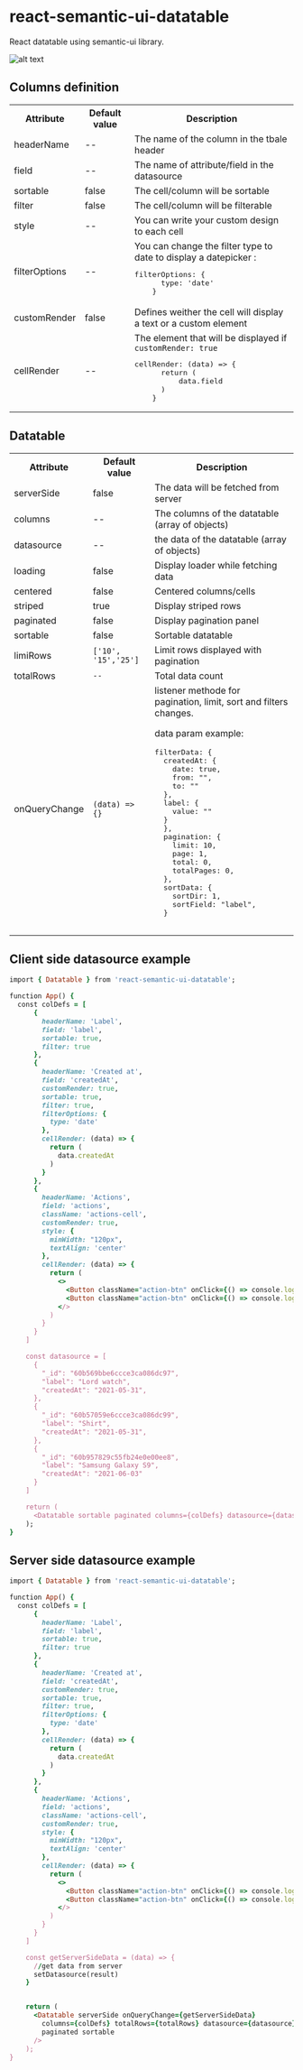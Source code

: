 # react-semantic-ui-datatable

React datatable using semantic-ui library.

![alt text](/src/lib/screenshot.jpg?raw=true "Datatable")

## Columns definition
<table>
  <tr>
    <th>Attribute</th>
    <th>Default value</th>
    <th>Description</th>
  </tr>
  <tr>
    <td>headerName</td>
    <td>--</td>
    <td>The name of the column in the tbale header</td>
  </tr>
  <tr>
    <td>field</td>
    <td>--</td>
    <td>The name of attribute/field in the datasource</td>
  </tr>
  <tr>
    <td>sortable</td>
    <td>false</td>
    <td>The cell/column will be sortable</td>
  </tr>
  <tr>
    <td>filter</td>
    <td>false</td>
    <td>The cell/column will be filterable</td>
  </tr>
  <tr>
    <td>style</td>
    <td>--</td>
    <td>You can write your custom design to each cell</td>
  </tr>
  <tr>
    <td>filterOptions</td>
    <td>--</td>
    <td>
    You can change the filter type to date to display a datepicker :
    <pre lang="javascript">filterOptions: {
      type: 'date'
    }</pre>
    </td>
  </tr>
  <tr>
    <td>customRender</td>
    <td>false</td>
    <td> Defines weither the cell will display a text or a custom element</td>
  </tr>
  <tr>
    <td>cellRender</td>
    <td>--</td>
    <td>
    The element that will be displayed if <code>customRender: true</code>
    <pre lang="javascript">cellRender: (data) => {
      return (
          data.field
      )
    }</pre>
    </td>
  </tr>
</table>

## Datatable
<table>
  <tr>
    <th>Attribute</th>
    <th>Default value</th>
    <th>Description</th>
  </tr>
  <tr>
    <td>serverSide</td>
    <td>false</td>
    <td>The data will be fetched from server</td>
  </tr>
  <tr>
    <td>columns</td>
    <td>--</td>
    <td>The columns of the datatable (array of objects)</td>
  </tr>
  <tr>
    <td>datasource</td>
    <td>--</td>
    <td>the data of the datatable (array of objects)</td>
  </tr>
  <tr>
    <td>loading</td>
    <td>false</td>
    <td>Display loader while fetching data</td>
  </tr>
  <tr>
    <td>centered</td>
    <td>false</td>
    <td>Centered columns/cells</td>
  </tr>
  <tr>
    <td>striped</td>
    <td>true</td>
    <td>Display striped rows</td>
  </tr>
  <tr>
    <td>paginated</td>
    <td>false</td>
    <td>Display pagination panel</td>
  </tr>
  <tr>
    <td>sortable</td>
    <td>false</td>
    <td>Sortable datatable</td>
  </tr>
  <tr>
    <td>limiRows</td>
    <td><code>['10', '15','25']</code></td>
    <td>Limit rows displayed with pagination</td>
  </tr>
  <tr>
    <td>totalRows</td>
    <td><code>--</code></td>
    <td>Total data count</td>
  </tr>
  <tr>
    <td>onQueryChange</td>
    <td><code>(data) => {}</code></td>
    <td>listener methode for pagination, limit, sort and filters changes.
      <p>data param example: </p>
    <pre lang="javascript">
filterData: {
  createdAt: {
    date: true,
    from: "",
    to: ""
  },
  label: {
    value: ""
  }
  },
  pagination: {
    limit: 10,
    page: 1,
    total: 0,
    totalPages: 0,
  },
  sortData: {
    sortDir: 1,
    sortField: "label",
  }
    </pre>
    </td>
  </tr>
</table>


## Client side datasource example

```ruby
import { Datatable } from 'react-semantic-ui-datatable';

function App() {
  const colDefs = [
      {
        headerName: 'Label',
        field: 'label',
        sortable: true,
        filter: true
      },
      {
        headerName: 'Created at',
        field: 'createdAt',
        customRender: true,
        sortable: true,
        filter: true,
        filterOptions: {
          type: 'date'
        },
        cellRender: (data) => {
          return (
            data.createdAt
          )
        }
      },
      {
        headerName: 'Actions',
        field: 'actions',
        className: 'actions-cell',
        customRender: true,
        style: {
          minWidth: "120px",
          textAlign: 'center'
        },
        cellRender: (data) => {
          return (
            <>
              <Button className="action-btn" onClick={() => console.log(data._id)} circular primary icon='edit' />
              <Button className="action-btn" onClick={() => console.log(data._id)} circular negative icon='trash' />
            </>
          )
        }
      }
    ]

    const datasource = [
      {
        "_id": "60b569bbe6ccce3ca086dc97",
        "label": "Lord watch",
        "createdAt": "2021-05-31",
      },
      {
        "_id": "60b57059e6ccce3ca086dc99",
        "label": "Shirt",
        "createdAt": "2021-05-31",
      },
      {
        "_id": "60b957829c55fb24e0e00ee8",
        "label": "Samsung Galaxy S9",
        "createdAt": "2021-06-03"
      }
    ]

    return (
      <Datatable sortable paginated columns={colDefs} datasource={datasource}/>
    );
}
```

## Server side datasource example

```ruby
import { Datatable } from 'react-semantic-ui-datatable';

function App() {
  const colDefs = [
      {
        headerName: 'Label',
        field: 'label',
        sortable: true,
        filter: true
      },
      {
        headerName: 'Created at',
        field: 'createdAt',
        customRender: true,
        sortable: true,
        filter: true,
        filterOptions: {
          type: 'date'
        },
        cellRender: (data) => {
          return (
            data.createdAt
          )
        }
      },
      {
        headerName: 'Actions',
        field: 'actions',
        className: 'actions-cell',
        customRender: true,
        style: {
          minWidth: "120px",
          textAlign: 'center'
        },
        cellRender: (data) => {
          return (
            <>
              <Button className="action-btn" onClick={() => console.log(data._id)} circular primary icon='edit' />
              <Button className="action-btn" onClick={() => console.log(data._id)} circular negative icon='trash' />
            </>
          )
        }
      }
    ]

    const getServerSideData = (data) => {
      //get data from server
      setDatasource(result)
    }


    return (
      <Datatable serverSide onQueryChange={getServerSideData}
        columns={colDefs} totalRows={totalRows} datasource={datasource}
        paginated sortable
      />
    );
}
```